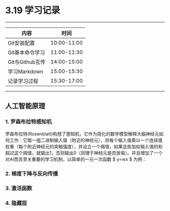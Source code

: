# 3.19 学习记录
---
| 内容         | 时间        |
| ------------ | ----------- |
| Git安装配置  | 10:00-11:00 |
| Git基本命令学习 | 11:00-11:30 |
| Git与Github互传 | 14:00-15:00 |
| 学习Markdown   | 15:00-15:30 |
| 记录学习过程   | 15:30-17:00 |
---
## 人工智能原理 
### 1. 罗森布拉特感知机
罗森布拉特(Rosenblatt)构想了感知机，它作为简化的数学模型解释大脑神经元如何工作：它取一组二进制输入值（附近的神经元），将每个输入值乘以一个连续值权重（每个附近神经元的突触强度），并设立一个阈值，如果这些加权输入值的和超过这个阈值，就输出1，否则输出0（同理于神经元是否放电）。并且增加了一个对AI而言至关重要的学习机制，以简单的一元一次函数 $ y=wx $ 为例：
### 2. 梯度下降与反向传播
### 3. 激活函数
### 4. 隐藏层
